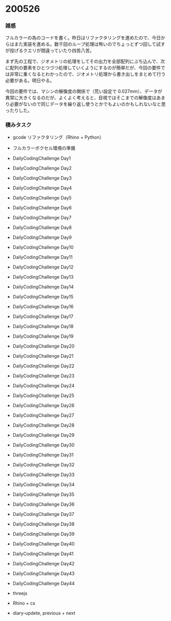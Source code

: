 # 200526  

### 雑感  

フルカラーの為のコードを書く。昨日はリファクタリングを進めたので、今日からはまた実装を進める。数千回のループ処理は怖いのでちょっとずつ回して試すが投げるクエリが間違っていたり四苦八苦。  

まず先の工程で、ジオメトリの処理をしてその出力を全部配列にぶち込んで、次に配列の要素をひとつづつ処理していくようにするのが簡単だが、今回の要件では非常に重くなるとわかったので、ジオメトリ処理から書き出しをまとめて行う必要がある。明日やる。  

今回の要件では、マシンの解像度の関係で（荒い設定で 0.027mm）、データが異常に大きくなるのだが、よくよく考えると、目視ではそこまでの解像度はあまり必要がないので同じデータを繰り返し使うとかでもよいのかもしれないなと思ったりした。  

### 積みタスク  

- gcode リファクタリング（Rhino + Python）  
- フルカラーボクセル環境の準備  
- DailyCodingChallenge Day1  
- DailyCodingChallenge Day2  
- DailyCodingChallenge Day3  
- DailyCodingChallenge Day4  
- DailyCodingChallenge Day5  
- DailyCodingChallenge Day6  
- DailyCodingChallenge Day7  
- DailyCodingChallenge Day8  
- DailyCodingChallenge Day9  
- DailyCodingChallenge Day10  
- DailyCodingChallenge Day11  
- DailyCodingChallenge Day12  
- DailyCodingChallenge Day13  
- DailyCodingChallenge Day14  
- DailyCodingChallenge Day15  
- DailyCodingChallenge Day16  
- DailyCodingChallenge Day17  
- DailyCodingChallenge Day18  
- DailyCodingChallenge Day19  
- DailyCodingChallenge Day20  
- DailyCodingChallenge Day21  
- DailyCodingChallenge Day22  
- DailyCodingChallenge Day23  
- DailyCodingChallenge Day24  
- DailyCodingChallenge Day25  
- DailyCodingChallenge Day26  
- DailyCodingChallenge Day27  
- DailyCodingChallenge Day28  
- DailyCodingChallenge Day29  
- DailyCodingChallenge Day30  
- DailyCodingChallenge Day31  
- DailyCodingChallenge Day32  
- DailyCodingChallenge Day33  
- DailyCodingChallenge Day34  
- DailyCodingChallenge Day35  
- DailyCodingChallenge Day36  
- DailyCodingChallenge Day37  
- DailyCodingChallenge Day38  
- DailyCodingChallenge Day39  
- DailyCodingChallenge Day40  
- DailyCodingChallenge Day41  
- DailyCodingChallenge Day42  
- DailyCodingChallenge Day43  
- DailyCodingChallenge Day44  

- threejs  
- Rhino + cs  
- diary-updete, previous + next  
